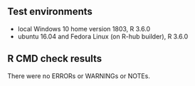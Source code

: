 ## Test environments
* local Windows 10 home version 1803, R 3.6.0
* ubuntu 16.04 and Fedora Linux (on R-hub builder), R 3.6.0

## R CMD check results
There were no ERRORs or WARNINGs or NOTEs.

